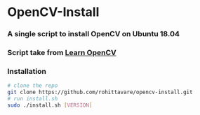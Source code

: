 # OpenCV-Install

### A single script to install OpenCV on Ubuntu 18.04

### Script take from [Learn OpenCV](https://www.learnopencv.com/install-opencv-4-on-ubuntu-18-04/)

### Installation
```bash
# clone the repo
git clone https://github.com/rohittavare/opencv-install.git
# run install.sh
sudo ./install.sh [VERSION]
```
